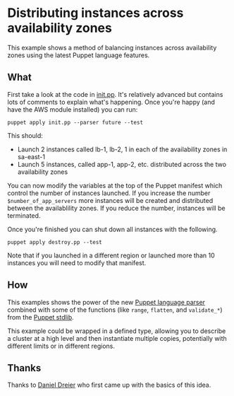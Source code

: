 # Distributing instances across availability zones

This example shows a method of balancing instances across availability zones using the latest Puppet language features.

## What

First take a look at the code in [init.pp](init.pp). It's relatively advanced but contains lots of comments to explain what's happening. Once you're happy (and have the AWS module installed) you can run:

    puppet apply init.pp --parser future --test

This should:

* Launch 2 instances called lb-1, lb-2, 1 in each of the availability zones in sa-east-1
* Launch 5 instances, called app-1, app-2, etc. distributed across the two availability zones

You can now modify the variables at the top of the Puppet manifest which control the number of instances launched. If you increase the number `$number_of_app_servers` more instances will be created and distributed between the availablility zones. If you reduce the number, instances will be terminated.

Once you're finished you can shut down all instances with the following.

    puppet apply destroy.pp --test

Note that if you launched in a different region or launched more than 10 instances you will need to modify that manifest.

## How

This examples shows the power of the new [Puppet language parser](https://docs.puppetlabs.com/puppet/latest/reference/experiments_future.html) combined with some of the functions (like `range`, `flatten`, and `validate_*`) from the [Puppet stdlib](https://forge.puppetlabs.com/puppetlabs/stdlib).

This example could be wrapped in a defined type, allowing you to describe a cluster at a high level and then instantiate multiple copies, potentially with different limits or in different regions.


## Thanks

Thanks to [Daniel Dreier](https://github.com/danieldreier) who first came up with the basics of this idea.
